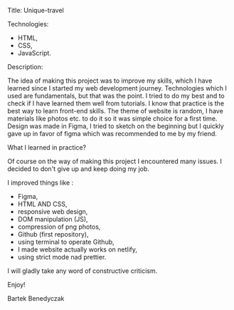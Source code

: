 Title: Unique-travel

Technologies:
- HTML,
- CSS,
- JavaScript.

Description:

The idea of making this project was to improve my skills, which I have learned since I started my web development journey. Technologies which I used are fundamentals, but that was the point. I tried to do my best and to check if I have learned them well from tutorials. I know that practice is the best way to learn front-end skills. The theme of website is random, I have materials like photos etc. to do it so it was simple choice for a first time. Design was made in Figma, I tried to sketch on the beginning but I quickly gave up in favor of figma which was recommended to me by my friend.

What I learned in practice?

Of course on the way of making this project I encountered many issues. I decided to don't give up and keep doing my job. 

I improved things like :

- Figma,
- HTML AND CSS,
- responsive web design,
- DOM manipulation (JS),
- compression of png photos,
- Github (first repository),
- using terminal to operate Github,
- I made website actually works on netlify,
- using strict mode nad prettier.


I will gladly take any word of constructive criticism.

Enjoy!

Bartek Benedyczak












